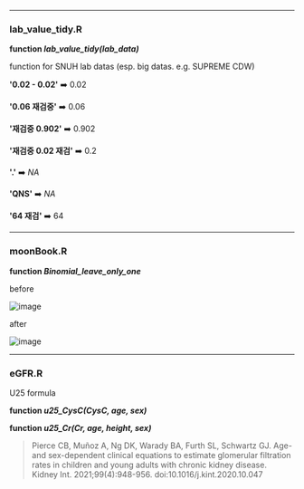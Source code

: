 ***

### lab_value_tidy.R

**function *lab_value_tidy(lab_data)***

function for SNUH lab datas (esp. big datas. e.g. SUPREME CDW)

**'0.02 - 0.02'** :arrow_right: 0.02

**'0.06 재검중'** :arrow_right: 0.06

**'재검중 0.902'** :arrow_right: 0.902

**'재검중 0.02 재검'** :arrow_right: 0.2

**'.'** :arrow_right: *NA*

**'QNS'** :arrow_right: *NA*

**'64 재검'** :arrow_right: 64

***
### moonBook.R


**function *Binomial_leave_only_one***

before

![image](https://user-images.githubusercontent.com/111733814/211295536-a34e870c-3869-4d9c-ba34-049e15562a58.png)

after

![image](https://user-images.githubusercontent.com/111733814/211295718-a1a1ddef-590f-421c-b534-12c543afb567.png)

***
### eGFR.R

U25 formula

**function *u25_CysC(CysC, age, sex)***

**function *u25_Cr(Cr, age, height, sex)***

>Pierce CB, Muñoz A, Ng DK, Warady BA, Furth SL, Schwartz GJ. Age- and sex-dependent clinical equations to estimate glomerular filtration rates in children and young adults with chronic kidney disease. Kidney Int. 2021;99(4):948-956. doi:10.1016/j.kint.2020.10.047

